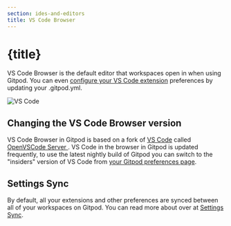 ```yaml
---
section: ides-and-editors
title: VS Code Browser
---
```


<script context="module">
  export const prerender = true;
</script>

# {title}

VS Code Browser is the default editor that workspaces open in when using Gitpod. You can even [configure your VS Code extension](./vscode-extensions) preferences by updating your .gitpod.yml.

![VS Code](/images/gitpod-editor.jpg)

## Changing the VS Code Browser version

VS Code Browser in Gitpod is based on a fork of [VS Code](https://github.com/microsoft/vscode) called [OpenVSCode Server
](https://github.com/gitpod-io/openvscode-server). VS Code in the browser in Gitpod is updated frequently, to use the latest nightly build of Gitpod you can switch to the "insiders" version of VS Code from [your Gitpod preferences page](https://gitpod.io/preferences).

## Settings Sync

By default, all your extensions and other preferences are synced between all of your workspaces on Gitpod. You can read more about over at [Settings Sync](settings-sync).
